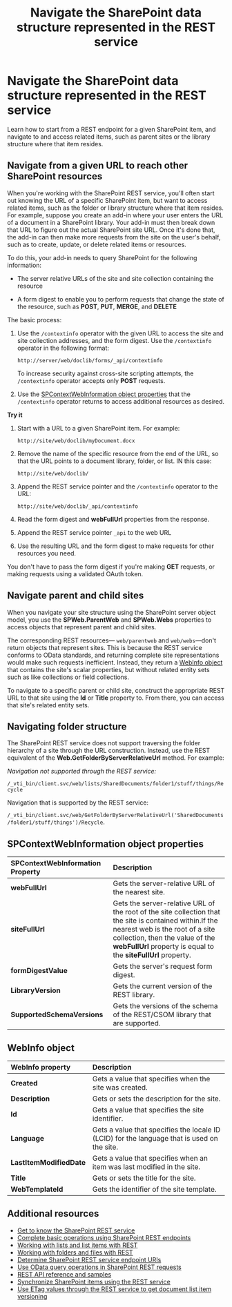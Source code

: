 ﻿---
title: Navigate the SharePoint data structure represented in the REST service
ms.date: 09/25/2017
ms.prod: sharepoint
---


# Navigate the SharePoint data structure represented in the REST service
Learn how to start from a REST endpoint for a given SharePoint item, and navigate to and access related items, such as parent sites or the library structure where that item resides. 
 
## Navigate from a given URL to reach other SharePoint resources
When you're working with the SharePoint REST service, you'll often start out knowing the URL of a specific SharePoint item, but want to access related items, such as the folder or library structure where that item resides. For example, suppose you create an add-in where your user enters the URL of a document in a SharePoint library. Your add-in must then break down that URL to figure out the actual SharePoint site URL. Once it's done that, the add-in can then make more requests from the site on the user's behalf, such as to create, update, or delete related items or resources. 
 
To do this, your add-in needs to query SharePoint for the following information:
 
- The server relative URLs of the site and site collection containing the resource   
 
- A form digest to enable you to perform requests that change the state of the resource, such as  **POST**,  **PUT**,  **MERGE**, and  **DELETE**
    
The basic process:

1. Use the  `/contextinfo` operator with the given URL to access the site and site collection addresses, and the form digest. Use the `/contextinfo` operator in the following format:
    
     `http://server/web/doclib/forms/_api/contextinfo`
    
    To increase security against cross-site scripting attempts, the  `/contextinfo` operator accepts only **POST** requests.
    
 
2. Use the  [SPContextWebInformation object properties](#bk_props) that the `/contextinfo` operator returns to access additional resources as desired.
    
 
 **Try it**
 

1. Start with a URL to a given SharePoint item. For example:
    
     `http://site/web/doclib/myDocument.docx`
     
2. Remove the name of the specific resource from the end of the URL, so that the URL points to a document library, folder, or list. IN this case:
    
     `http://site/web/doclib/`
    
3. Append the REST service pointer and the  `/contextinfo` operator to the URL:
    
     `http://site/web/doclib/_api/contextinfo`
    
4. Read the form digest and  **webFullUrl** properties from the response.
    
5. Append the REST service pointer  `_api` to the web URL
    
6. Use the resulting URL and the form digest to make requests for other resources you need.
    
You don't have to pass the form digest if you're making  **GET** requests, or making requests using a validated OAuth token.
 
## Navigate parent and child sites
<a name="bk_sites"> </a>
When you navigate your site structure using the SharePoint server object model, you use the  **SPWeb.ParentWeb** and **SPWeb.Webs** properties to access objects that represent parent and child sites.

The corresponding REST resources— `web/parentweb` and `web/webs`—don't return objects that represent sites. This is because the REST service conforms to OData standards, and returning complete site representations would make such requests inefficient. Instead, they return a  [WebInfo object ](#bk_webinfo) that contains the site's scalar properties, but without related entity sets such as like collections or field collections.
  
To navigate to a specific parent or child site, construct the appropriate REST URL to that site using the  **Id** or **Title** property to. From there, you can access that site's related entity sets.
 
## Navigating folder structure
<a name="bk_folders"> </a>
The SharePoint REST service does not support traversing the folder hierarchy of a site through the URL construction. Instead, use the REST equivalent of the  **Web.GetFolderByServerRelativeUrl** method. For example:
 
 *Navigation not supported through the REST service:* 
  
 `/_vti_bin/client.svc/web/lists/SharedDocuments/folder1/stuff/things/Recycle`
 
Navigation that is supported by the REST service: 
 
 `/_vti_bin/client.svc/web/GetFolderByServerRelativeUrl('SharedDocuments/folder1/stuff/things')/Recycle`.
 

## SPContextWebInformation object properties
<a name="bk_props"> </a>

|**SPContextWebInformation Property**|**Description**|
|:-----|:-----|
|**webFullUrl**|Gets the server-relative URL of the nearest site.|
|**siteFullUrl**|Gets the server-relative URL of the root of the site collection that the site is contained within.If the nearest web is the root of a site collection, then the value of the  **webFullUrl** property is equal to the **siteFullUrl** property.|
|**formDigestValue**|Gets the server's request form digest.|
|**LibraryVersion**|Gets the current version of the REST library.|
|**SupportedSchemaVersions**|Gets the versions of the schema of the REST/CSOM library that are supported.|

## WebInfo object
<a name="bk_webinfo"> </a>

|**WebInfo property**|**Description**|
|:-----|:-----|
|**Created**|Gets a value that specifies when the site was created.|
|**Description**|Gets or sets the description for the site.|
|**Id**|Gets a value that specifies the site identifier.|
|**Language**|Gets a value that specifies the locale ID (LCID) for the language that is used on the site.|
|**LastItemModifiedDate**|Gets a value that specifies when an item was last modified in the site.|
|**Title**|Gets or sets the title for the site.|
|**WebTemplateId**|Gets the identifier of the site template.|

## Additional resources
<a name="bk_addresources"> </a>

-  [Get to know the SharePoint REST service](get-to-know-the-sharepoint-rest-service.md)
-  [Complete basic operations using SharePoint REST endpoints](complete-basic-operations-using-sharepoint-rest-endpoints.md)
-  [Working with lists and list items with REST](working-with-lists-and-list-items-with-rest.md)
-  [Working with folders and files with REST](working-with-folders-and-files-with-rest.md)
-  [Determine SharePoint REST service endpoint URIs](determine-sharepoint-rest-service-endpoint-uris.md)
-  [Use OData query operations in SharePoint REST requests](use-odata-query-operations-in-sharepoint-rest-requests.md)
-  [REST API reference and samples](http://msdn.microsoft.com/library/02128c70-9d27-4388-9374-a11bce68fdb8%28Office.15%29.aspx)
-  [Synchronize SharePoint items using the REST service](synchronize-sharepoint-items-using-the-rest-service.md)
-  [Use ETag values through the REST service to get document list item versioning](http://msdn.microsoft.com/library/use-etag-values-through-the-rest-service-to-get-document-list-item-versioning%28Office.15%29.aspx)
    
 

 

 

